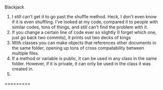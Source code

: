 Blackjack

1. I still can't get it to go past the shuffle method. Heck, I don't even know if it is even shuffling. I've looked at my code, compared it to people with similar codes, tons of things, and still can't find the problem with it.
2. If you change a certain line of code ever so slightly (I forget which one, just go back two commits), it prints out two decks of kings
3. With classes you can make objects that references other documents in the same folder, opening up tons of cross compatability between multiple files.
4. If a method or variable is public, it can be used in any class in the same folder. However, if it is private, it can only be used in the class it was created in.
5.
=========
